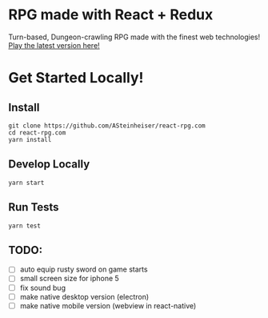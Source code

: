 # RPG made with React + Redux
Turn-based, Dungeon-crawling RPG made with the finest web technologies! [Play the latest version here!](http://react-rpg.com)

# Get Started Locally!
## Install
```
git clone https://github.com/ASteinheiser/react-rpg.com
cd react-rpg.com
yarn install
```
## Develop Locally
```
yarn start
```
## Run Tests
```
yarn test
```

## TODO:
- [ ] auto equip rusty sword on game starts
- [ ] small screen size for iphone 5
- [ ] fix sound bug
- [ ] make native desktop version (electron)
- [ ] make native mobile version (webview in react-native)